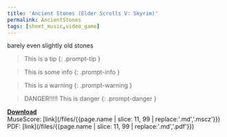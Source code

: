 ```yaml
---
title: 'Ancient Stones (Elder Scrolls V: Skyrim)'
permalink: AncientStones
tags: [sheet_music,video_game]
---
```


barely even slightly old stones

> This is a tip
{: .prompt-tip }

> This is some info
{: .prompt-info }

> This is a warning
{: .prompt-warning }

> DANGER!!!!! This is danger
{: .prompt-danger }



<b><u>Download</u></b><br>
MuseScore: [link](/files/{{page.name | slice: 11, 99 | replace:'.md','.mscz'}})<br>
PDF: [link](/files/{{page.name | slice: 11, 99 | replace:'.md','.pdf'}})<br><br>
<object data="/files/{{page.name | slice: 11, 99 | replace:'.md','.pdf'}}" type='application/pdf'></object>
